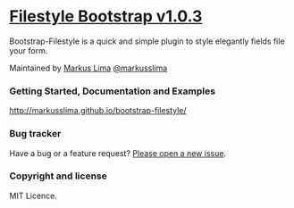# [Filestyle Bootstrap v1.0.3](http://dev.tudosobreweb.com.br/bootstrap-filestyle/)

Bootstrap-Filestyle is a quick and simple plugin to style elegantly fields file your form.

Maintained by [Markus Lima](https://github.com/markusslima) [@markusslima](https://twitter.com/markusslima)

### Getting Started, Documentation and Examples
http://markusslima.github.io/bootstrap-filestyle/

### Bug tracker

Have a bug or a feature request? [Please open a new issue](https://github.com/markusslima/bootstrap-filestyle/issues).

### Copyright and license

MIT Licence.
